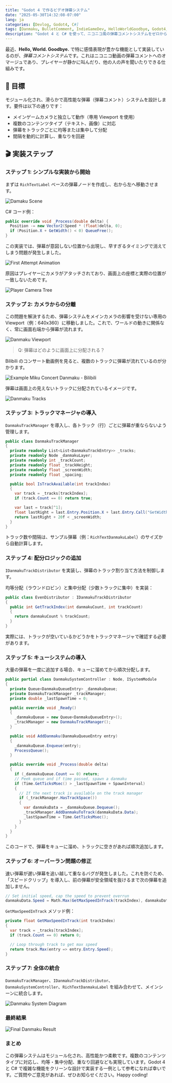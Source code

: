 ```yaml
---
title: "Godot 4 で作るビデオ弾幕システム"
date: "2025-05-30T14:32:08-07:00"
lang: ja
categories: [Devlog, Godot4, C#]
tags: [Danmaku, BulletComment, IndieGameDev, HelloWorldGoodbye, Godot4, C#]
description: "Godot 4 と C# を使って、ニコニコ風の弾幕コメントシステムをゼロから構築したプロセスを紹介します。独立した Viewport、トラック制御、速度補正などを備えた高性能な実装例です。"
---
```


最近、**Hello, World. Goodbye.** で特に感情表現が豊かな機能として実装しているのが、*弾幕コメントシステム*です。これはニコニコ動画の弾幕コメントへのオマージュであり、プレイヤーが静かに叫んだり、他の人の声を聞いたりできる仕組みです。

## 🎯 目標

モジュール化され、滑らかで高性能な弾幕（弾幕コメント）システムを設計します。要件は以下の通りです：

- メインゲームカメラと独立して動作（専用 Viewport を使用）
- 複数のコンテンツタイプ（テキスト、画像）に対応
- 弾幕をトラックごとに均等または集中して分配
- 間隔を動的に計算し、重なりを回避

## 🎬 実装ステップ

### ステップ 1: シンプルな実装から開始

まずは `RichTextLabel` ベースの弾幕ノードを作成し、右から左へ移動させます。

![Damaku Scene](./danmaku-scene.png#center)

C# コード例：

```c#
public override void _Process(double delta) {
  Position -= new Vector2(Speed * (float)delta, 0);
  if (Position.X + GetWidth() < 0) QueueFree();
}
```

この実装では、弾幕が意図しない位置から出現し、早すぎるタイミングで消えてしまう問題が発生しました。

![First Attempt Animation](./first-attempt.gif#center)

原因はプレイヤーにカメラがアタッチされており、画面上の座標と実際の位置が一致しないためです。

![Player Camera Tree](./player-camera.png#center)

### ステップ 2: カメラからの分離

この問題を解決するため、弾幕システムをメインカメラの影響を受けない専用の Viewport（例：640x360）に移動しました。これで、ワールドの動きに関係なく、常に画面右端から弾幕が流れます。

![Danmaku Viewport](./danmaku-viewport.png#center)

> Q: 弾幕はどのように画面上に分配される？

Bilibili のコンサート動画例を見ると、複数のトラックに弾幕が流れているのが分かります。

![Example Miku Concert Danmaku - Bilibili](./danmaku-example.png#center)

弾幕は画面上の見えないトラックに分配されているイメージです。

![Danmaku Tracks](./danmaku-example-track.png#center)

### ステップ 3: トラックマネージャの導入

`DanmakuTrackManager` を導入し、各トラック（行）ごとに弾幕が重ならないよう管理します。

```c#
public class DanmakuTrackManager
{
  private readonly List<List<DanmakuTrackEntry>> _tracks;
  private readonly Node _danmakuLayer;
  private readonly int _trackCount;
  private readonly float _trackHeight;
  private readonly float _screenWidth;
  private readonly float _spacing;

  public bool IsTrackAvailable(int trackIndex)
  {
    var track = _tracks[trackIndex];
    if (track.Count == 0) return true;

    var last = track[^1];
    float lastRight = last.Entry.Position.X + last.Entry.Call("GetWidth").AsSingle();
    return lastRight + 20f < _screenWidth;
  }
}
```

トラック数や間隔は、サンプル弾幕（例：`RichTextDanmakuLabel`）のサイズから自動計算します。

### ステップ 4: 配分ロジックの追加

`IDanmakuTrackDistributor` を実装し、弾幕のトラック割り当て方法を制御します。

均等分配（ラウンドロビン）と集中分配（少数トラックに集中）を実装：

```c#
public class EvenDistributor : IDanmakuTrackDistributor
{
  public int GetTrackIndex(int danmakuCount, int trackCount)
  {
    return danmakuCount % trackCount;
  }
}
```

実際には、トラックが空いているかどうかをトラックマネージャで確認する必要があります。

### ステップ 5: キューシステムの導入

大量の弾幕を一度に追加する場合、キューに溜めてから順次分配します。

```c#
public partial class DanmakuSystemController : Node, ISystemModule
{
  private Queue<DanmakuQueueEntry> _danmakuQueue;
  private DanmakuTrackManager _trackManager;
  private double _lastSpawnTime = 0;

  public override void _Ready()
  {
    _danmakuQueue = new Queue<DanmakuQueueEntry>();
    _trackManager = new DanmakuTrackManager();
  }

  public void AddDanmaku(DanmakuQueueEntry entry)
  {
    _danmakuQueue.Enqueue(entry);
    ProcessQueue();
  }

  public override void _Process(double delta)
  {
    if (_danmakuQueue.Count == 0) return;
    // Peek queue and if time passed, spawn a danmaku
    if (Time.GetTicksMsec() > _lastSpawnTime + SpawnInterval)
    {
      // If the next track is available on the track manager
      if (_trackManager.HasTrackSpace())
      {
        var danmakuData = _danmakuQueue.Dequeue();
        _trackManager.AddDanmakuToTrack(danmakuData.Data);
        _lastSpawnTime = Time.GetTicksMsec();
      }
    }
  }
}
```

このコードで、弾幕をキューに溜め、トラックに空きがあれば順次追加します。

### ステップ 6: オーバーラン問題の修正

速い弾幕が遅い弾幕を追い越して重なるバグが発生しました。これを防ぐため、「スピードクリップ」を導入し、前の弾幕が安全領域を抜けるまで次の弾幕を追加しません。

```c#
// Set initial speed, cap the speed to prevent overrun
danmakuData.Speed = Math.Max(GetMaxSpeedInTrack(trackIndex), danmakuData.Speed);
```

`GetMaxSpeedInTrack` メソッド例：

```c#
private float GetMaxSpeedInTrack(int trackIndex)
{
  var track = _tracks[trackIndex];
  if (track.Count == 0) return 0;

  // Loop through track to get max speed
  return track.Max(entry => entry.Entry.Speed);
}
```

### ステップ 7: 全体の統合

`DanmakuTrackManager`、`IDanmakuTrackDistributor`、`DanmakuSystemController`、`RichTextDanmakuLabel` を組み合わせて、メインシーンに統合します。

![Danmaku System Diagram](./system-diag.png#center)

### 最終結果

![Final Danmaku Result](./final-result.gif#center)

### まとめ

この弾幕システムはモジュール化され、高性能かつ柔軟です。複数のコンテンツタイプに対応し、均等・集中分配、重なり回避なども実現しています。Godot 4 と C# で複雑な機能をクリーンな設計で実装する一例として参考になれば幸いです。ご質問やご意見があれば、ぜひお知らせください。Happy coding!
